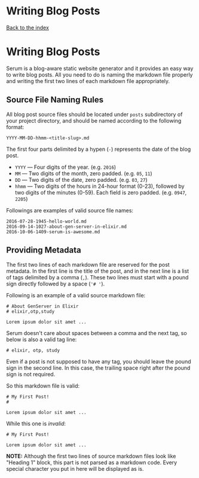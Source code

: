 # Writing Blog Posts

[Back to the index](%pages:docs/index)

# Writing Blog Posts

Serum is a blog-aware static website generator and it provides an easy way to
write blog posts. All you need to do is naming the markdown file properly and
writing the first two lines of each markdown file appropriately.

## Source File Naming Rules

All blog post source files should be located under `posts` subdirectory of your
project directory, and should be named according to the following format:

```
YYYY-MM-DD-hhmm-<title-slug>.md
```

The first four parts delimited by a hypen (`-`) represents the date of the blog
post.

* `YYYY` &mdash; Four digits of the year. (e.g. `2016`)
* `MM` &mdash; Two digits of the month, zero padded. (e.g. `05`, `11`)
* `DD` &mdash; Two digits of the date, zero padded. (e.g. `03`, `27`)
* `hhmm` &mdash; Two digits of the hours in 24-hour format (0-23), followed by
  two digits of the minutes (0-59). Each field is zero padded.
  (e.g. `0947`, `2205`)

Followings are examples of valid source file names:

```
2016-07-28-1945-hello-world.md
2016-09-14-1027-about-gen-server-in-elixir.md
2016-10-06-1409-serum-is-awesome.md
```

## Providing Metadata

The first two lines of each markdown file are reserved for the post metadata.
In the first line is the title of the post, and in the next line is a list of
tags delimited by a comma (`,`). These two lines must start with a pound sign
directly followed by a space (`'# '`).

Following is an example of a valid source markdown file:

```language-markdown
# About GenServer in Elixir
# elixir,otp,study

Lorem ipsum dolor sit amet ...
```

Serum doesn't care about spaces between a comma and the next tag, so below is
also a valid tag line:

```language-markdown
# elixir, otp, study
```

Even if a post is not supposed to have any tag, you should leave the pound sign
in the second line. In this case, the trailing space right after the pound sign
is not required.

So this markdown file is valid:

```language-markdown
# My First Post!
#

Lorem ipsum dolor sit amet ...
```

While this one is _invalid_:

```language-markdown
# My First Post!

Lorem ipsum dolor sit amet ...
```

**NOTE:** Although the first two lines of source markdown files look like
"Heading 1" block, this part is not parsed as a markdown code. Every special
character you put in here will be displayed as is.
